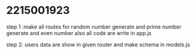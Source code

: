 # 2215001923
 step 1 :make all routes for random number generate and prime number generate and even number also all code are write in app.js

 step 2: users data are show in given router and make schema in models.js

 


  